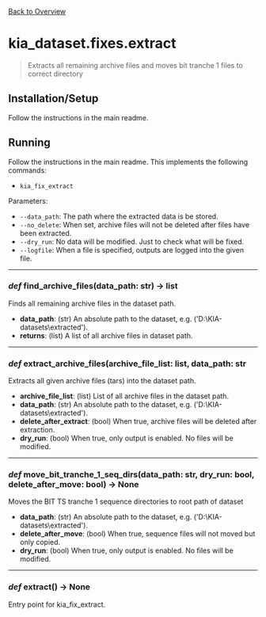 [Back to Overview](../../README.md)



# kia_dataset.fixes.extract

> Extracts all remaining archive files and moves bit tranche 1 files to correct directory

## Installation/Setup

Follow the instructions in the main readme.

## Running

Follow the instructions in the main readme. This implements the following commands:
* `kia_fix_extract`

Parameters:
* `--data_path`: The path where the extracted data is be stored.
* `--no_delete`: When set, archive files will not be deleted after files have been extracted.
* `--dry_run`: No data will be modified. Just to check what will be fixed.
* `--logfile`: When a file is specified, outputs are logged into the given file.


---
### *def* **find_archive_files**(data_path: str) -> list

Finds all remaining archive files in the dataset path.

* **data_path**: (str) An absolute path to the dataset, e.g. ('D:\\KIA-datasets\\extracted').
* **returns**: (list) A list of all archive files in dataset path.


---
### *def* **extract_archive_files**(archive_file_list: list, data_path: str

Extracts all given archive files (tars) into the dataset path.

* **archive_file_list**: (list) List of all archive files in the dataset path.
* **data_path**: (str) An absolute path to the dataset, e.g. ('D:\\KIA-datasets\\extracted').
* **delete_after_extract**: (bool) When true, archive files will be deleted after extraction.
* **dry_run**: (bool) When true, only output is enabled. No files will be modified.


---
### *def* **move_bit_tranche_1_seq_dirs**(data_path: str, dry_run: bool, delete_after_move: bool) -> None

Moves the BIT TS tranche 1 sequence directories to root path of dataset

* **data_path**: (str) An absolute path to the dataset, e.g. ('D:\\KIA-datasets\\extracted').
* **delete_after_move**: (bool) When true, sequence files will not moved but only copied.
* **dry_run**: (bool) When true, only output is enabled. No files will be modified.


---
### *def* **extract**() -> None

Entry point for kia_fix_extract.


